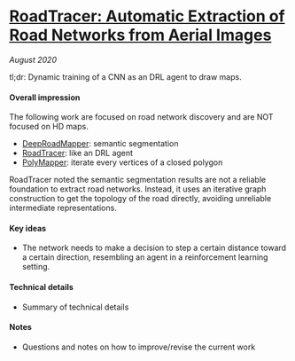 # [RoadTracer: Automatic Extraction of Road Networks from Aerial Images](https://openaccess.thecvf.com/content_cvpr_2018/papers/Bastani_RoadTracer_Automatic_Extraction_CVPR_2018_paper.pdf)

_August 2020_

tl;dr: Dynamic training of a CNN as an DRL agent to draw maps. 

#### Overall impression
The following work are focused on road network discovery and are NOT focused on HD maps.

- [DeepRoadMapper](deep_road_mapper.md): semantic segmentation
- [RoadTracer](road_tracer.md): like an DRL agent
- [PolyMapper](polymapper): iterate every vertices of a closed polygon

RoadTracer noted the semantic segmentation results are not a reliable foundation to extract road networks. Instead, it uses an iterative graph construction to get the topology of the road directly, avoiding unreliable intermediate representations. 

#### Key ideas
- The network needs to make a decision to step a certain distance toward a certain direction, resembling an agent in a reinforcement learning setting.

#### Technical details
- Summary of technical details

#### Notes
- Questions and notes on how to improve/revise the current work  

